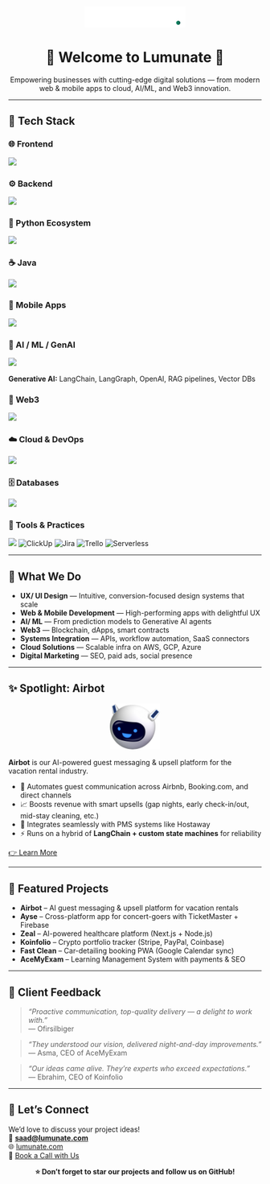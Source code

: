 
<p align="center">
  <img src="../assets/WORD%20MARK-04.png" alt="Lumunate Logo" width="200" />
</p>

<h1 align="center">🌟 Welcome to Lumunate 🌟</h1>

<p align="center">
  Empowering businesses with cutting-edge digital solutions — from modern web & mobile apps to cloud, AI/ML, and Web3 innovation.
</p>

---

## 🚀 Tech Stack

### 🌐 Frontend
<p>
  <img src="https://skillicons.dev/icons?i=js,ts,react,next,nuxtjs,vue,angular,redux,threejs,remix,tailwind,materialui,bootstrap" />
</p>

### ⚙️ Backend
<p>
  <img src="https://skillicons.dev/icons?i=nodejs,express,nestjs" />
</p>

### 🐍 Python Ecosystem
<p>
  <img src="https://skillicons.dev/icons?i=python,django,flask,fastapi" />
</p>

### ☕ Java
<p>
  <img src="https://skillicons.dev/icons?i=java,spring" />
</p>

### 📱 Mobile Apps
<p>
  <img src="https://skillicons.dev/icons?i=react,flutter,swift,kotlin,dart" />
</p>

### 🤖 AI / ML / GenAI
<p>
  <img src="https://skillicons.dev/icons?i=tensorflow,pytorch,huggingface" />  
</p>
<p>
  <b>Generative AI:</b> LangChain, LangGraph, OpenAI, RAG pipelines, Vector DBs
</p>

### 🔗 Web3
<p>
  <img src="https://skillicons.dev/icons?i=solidity,rust,ipfs,chainlink,pancakeswap,ethereum,web3" />
</p>

### ☁️ Cloud & DevOps
<p>
  <img src="https://skillicons.dev/icons?i=aws,gcp,azure,docker,kubernetes,linux" />
</p>

### 🗄️ Databases
<p>
  <img src="https://skillicons.dev/icons?i=mongodb,postgres,mysql,sqlite,firebase,supabase,redis" />
</p>

### 🧰 Tools & Practices
<p>
  <img src="https://skillicons.dev/icons?i=git,figma,postman" />
 <!-- ClickUp -->
  <img src="https://cdn.simpleicons.org/clickup/7B68EE" height="40" alt="ClickUp" />
  <!-- Jira -->
  <img src="https://cdn.simpleicons.org/jira/0052CC" height="40" alt="Jira" />
  <!-- Trello -->
  <img src="https://cdn.simpleicons.org/trello/0079BF" height="40" alt="Trello" />
  <!-- Serverless -->
  <img src="https://cdn.simpleicons.org/serverless/FD5750" height="40" alt="Serverless" />
</p>
</p>


---

## 💼 What We Do
- **UX/ UI Design** — Intuitive, conversion-focused design systems that scale 
- **Web & Mobile Development** — High-performing apps with delightful UX
- **AI/ ML** — From prediction models to Generative AI agents
- **Web3** — Blockchain, dApps, smart contracts
- **Systems Integration** — APIs, workflow automation, SaaS connectors
- **Cloud Solutions** — Scalable infra on AWS, GCP, Azure
- **Digital Marketing** — SEO, paid ads, social presence

---

## ✨ Spotlight: Airbot
<p align="center">
  <img src="../assets/airbot.svg" alt="Airbot" width="100" />
</p>

**Airbot** is our AI-powered guest messaging & upsell platform for the vacation rental industry.
- 🤖 Automates guest communication across Airbnb, Booking.com, and direct channels
- 📈 Boosts revenue with smart upsells (gap nights, early check-in/out, mid-stay cleaning, etc.)
- 🔗 Integrates seamlessly with PMS systems like Hostaway
- ⚡ Runs on a hybrid of **LangChain + custom state machines** for reliability

[👉 Learn More](https://lumunate.com)

---

## 🌟 Featured Projects
- **Airbot** – AI guest messaging & upsell platform for vacation rentals
- **Ayse** – Cross-platform app for concert-goers with TicketMaster + Firebase
- **Zeal** – AI-powered healthcare platform (Next.js + Node.js)
- **Koinfolio** – Crypto portfolio tracker (Stripe, PayPal, Coinbase)
- **Fast Clean** – Car-detailing booking PWA (Google Calendar sync)
- **AceMyExam** – Learning Management System with payments & SEO

---

## 💬 Client Feedback
> *“Proactive communication, top-quality delivery — a delight to work with.”*  
— Ofirsilbiger

> *“They understood our vision, delivered night-and-day improvements.”*  
— Asma, CEO of AceMyExam

> *“Our ideas came alive. They’re experts who exceed expectations.”*  
— Ebrahim, CEO of Koinfolio

---

## 📅 Let’s Connect
We’d love to discuss your project ideas!  
📧 **saad@lumunate.com**  
🌐 [lumunate.com](https://lumunate.com)  
📅 [Book a Call with Us](https://calendly.com/saad-b-javaid22/consultation)

<p align="center">
  <b>⭐️ Don’t forget to star our projects and follow us on GitHub!</b>
</p>
